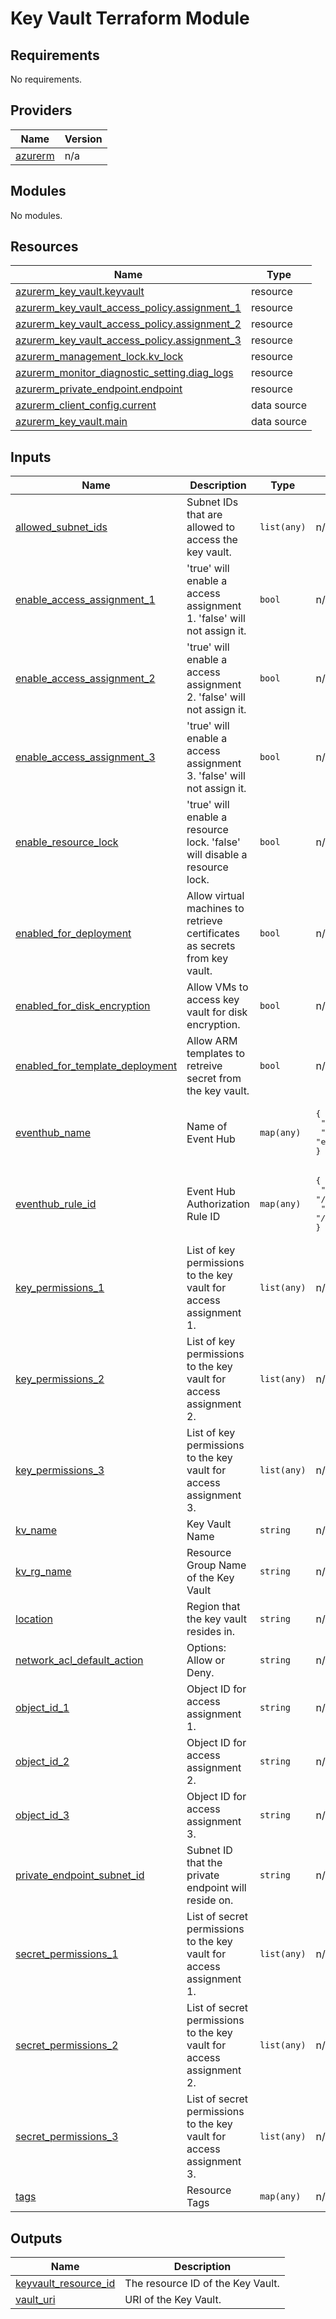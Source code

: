 # Key Vault Terraform Module

<!-- BEGINNING OF PRE-COMMIT-TERRAFORM DOCS HOOK -->
## Requirements

No requirements.

## Providers

| Name | Version |
|------|---------|
| <a name="provider_azurerm"></a> [azurerm](#provider\_azurerm) | n/a |

## Modules

No modules.

## Resources

| Name | Type |
|------|------|
| [azurerm_key_vault.keyvault](https://registry.terraform.io/providers/hashicorp/azurerm/latest/docs/resources/key_vault) | resource |
| [azurerm_key_vault_access_policy.assignment_1](https://registry.terraform.io/providers/hashicorp/azurerm/latest/docs/resources/key_vault_access_policy) | resource |
| [azurerm_key_vault_access_policy.assignment_2](https://registry.terraform.io/providers/hashicorp/azurerm/latest/docs/resources/key_vault_access_policy) | resource |
| [azurerm_key_vault_access_policy.assignment_3](https://registry.terraform.io/providers/hashicorp/azurerm/latest/docs/resources/key_vault_access_policy) | resource |
| [azurerm_management_lock.kv_lock](https://registry.terraform.io/providers/hashicorp/azurerm/latest/docs/resources/management_lock) | resource |
| [azurerm_monitor_diagnostic_setting.diag_logs](https://registry.terraform.io/providers/hashicorp/azurerm/latest/docs/resources/monitor_diagnostic_setting) | resource |
| [azurerm_private_endpoint.endpoint](https://registry.terraform.io/providers/hashicorp/azurerm/latest/docs/resources/private_endpoint) | resource |
| [azurerm_client_config.current](https://registry.terraform.io/providers/hashicorp/azurerm/latest/docs/data-sources/client_config) | data source |
| [azurerm_key_vault.main](https://registry.terraform.io/providers/hashicorp/azurerm/latest/docs/data-sources/key_vault) | data source |

## Inputs

| Name | Description | Type | Default | Required |
|------|-------------|------|---------|:--------:|
| <a name="input_allowed_subnet_ids"></a> [allowed\_subnet\_ids](#input\_allowed\_subnet\_ids) | Subnet IDs that are allowed to access the key vault. | `list(any)` | n/a | yes |
| <a name="input_enable_access_assignment_1"></a> [enable\_access\_assignment\_1](#input\_enable\_access\_assignment\_1) | 'true' will enable a access assignment 1.  'false' will not assign it. | `bool` | n/a | yes |
| <a name="input_enable_access_assignment_2"></a> [enable\_access\_assignment\_2](#input\_enable\_access\_assignment\_2) | 'true' will enable a access assignment 2.  'false' will not assign it. | `bool` | n/a | yes |
| <a name="input_enable_access_assignment_3"></a> [enable\_access\_assignment\_3](#input\_enable\_access\_assignment\_3) | 'true' will enable a access assignment 3.  'false' will not assign it. | `bool` | n/a | yes |
| <a name="input_enable_resource_lock"></a> [enable\_resource\_lock](#input\_enable\_resource\_lock) | 'true' will enable a resource lock.  'false' will disable a resource lock. | `bool` | n/a | yes |
| <a name="input_enabled_for_deployment"></a> [enabled\_for\_deployment](#input\_enabled\_for\_deployment) | Allow virtual machines to retrieve certificates as secrets from key vault. | `bool` | n/a | yes |
| <a name="input_enabled_for_disk_encryption"></a> [enabled\_for\_disk\_encryption](#input\_enabled\_for\_disk\_encryption) | Allow VMs to access key vault for disk encryption. | `bool` | n/a | yes |
| <a name="input_enabled_for_template_deployment"></a> [enabled\_for\_template\_deployment](#input\_enabled\_for\_template\_deployment) | Allow ARM templates to retreive secret from the key vault. | `bool` | n/a | yes |
| <a name="input_eventhub_name"></a> [eventhub\_name](#input\_eventhub\_name) | Name of Event Hub | `map(any)` | <pre>{<br>  "centralus": "eventhub-02",<br>  "eastus2": "eventhub-01"<br>}</pre> | no |
| <a name="input_eventhub_rule_id"></a> [eventhub\_rule\_id](#input\_eventhub\_rule\_id) | Event Hub Authorization Rule ID | `map(any)` | <pre>{<br>  "centralus": "/subscriptions/01/*/RootManageSharedAccessKey",<br>  "eastus2": "/subscriptions/00/*/RootManageSharedAccessKey"<br>}</pre> | no |
| <a name="input_key_permissions_1"></a> [key\_permissions\_1](#input\_key\_permissions\_1) | List of key permissions to the key vault for access assignment 1. | `list(any)` | n/a | yes |
| <a name="input_key_permissions_2"></a> [key\_permissions\_2](#input\_key\_permissions\_2) | List of key permissions to the key vault for access assignment 2. | `list(any)` | n/a | yes |
| <a name="input_key_permissions_3"></a> [key\_permissions\_3](#input\_key\_permissions\_3) | List of key permissions to the key vault for access assignment 3. | `list(any)` | n/a | yes |
| <a name="input_kv_name"></a> [kv\_name](#input\_kv\_name) | Key Vault Name | `string` | n/a | yes |
| <a name="input_kv_rg_name"></a> [kv\_rg\_name](#input\_kv\_rg\_name) | Resource Group Name of the Key Vault | `string` | n/a | yes |
| <a name="input_location"></a> [location](#input\_location) | Region that the key vault resides in. | `string` | n/a | yes |
| <a name="input_network_acl_default_action"></a> [network\_acl\_default\_action](#input\_network\_acl\_default\_action) | Options: Allow or Deny. | `string` | n/a | yes |
| <a name="input_object_id_1"></a> [object\_id\_1](#input\_object\_id\_1) | Object ID for access assignment 1. | `string` | n/a | yes |
| <a name="input_object_id_2"></a> [object\_id\_2](#input\_object\_id\_2) | Object ID for access assignment 2. | `string` | n/a | yes |
| <a name="input_object_id_3"></a> [object\_id\_3](#input\_object\_id\_3) | Object ID for access assignment 3. | `string` | n/a | yes |
| <a name="input_private_endpoint_subnet_id"></a> [private\_endpoint\_subnet\_id](#input\_private\_endpoint\_subnet\_id) | Subnet ID that the private endpoint will reside on. | `string` | n/a | yes |
| <a name="input_secret_permissions_1"></a> [secret\_permissions\_1](#input\_secret\_permissions\_1) | List of secret permissions to the key vault for access assignment 1. | `list(any)` | n/a | yes |
| <a name="input_secret_permissions_2"></a> [secret\_permissions\_2](#input\_secret\_permissions\_2) | List of secret permissions to the key vault for access assignment 2. | `list(any)` | n/a | yes |
| <a name="input_secret_permissions_3"></a> [secret\_permissions\_3](#input\_secret\_permissions\_3) | List of secret permissions to the key vault for access assignment 3. | `list(any)` | n/a | yes |
| <a name="input_tags"></a> [tags](#input\_tags) | Resource Tags | `map(any)` | n/a | yes |

## Outputs

| Name | Description |
|------|-------------|
| <a name="output_keyvault_resource_id"></a> [keyvault\_resource\_id](#output\_keyvault\_resource\_id) | The resource ID of the Key Vault. |
| <a name="output_vault_uri"></a> [vault\_uri](#output\_vault\_uri) | URI of the Key Vault. |
<!-- END OF PRE-COMMIT-TERRAFORM DOCS HOOK -->